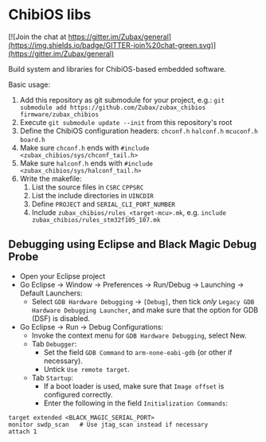 ChibiOS libs
============

[![Join the chat at https://gitter.im/Zubax/general](https://img.shields.io/badge/GITTER-join%20chat-green.svg)](https://gitter.im/Zubax/general)

Build system and libraries for ChibiOS-based embedded software.

Basic usage:

1. Add this repository as git submodule for your project, e.g.: `git submodule add https://github.com/Zubax/zubax_chibios firmware/zubax_chibios`
2. Execute `git submodule update --init` from this repository's root
3. Define the ChibiOS configuration headers: `chconf.h` `halconf.h` `mcuconf.h` `board.h`
4. Make sure `chconf.h` ends with `#include <zubax_chibios/sys/chconf_tail.h>`
5. Make sure `halconf.h` ends with `#include <zubax_chibios/sys/halconf_tail.h>`
6. Write the makefile:
    1. List the source files in `CSRC` `CPPSRC`
    2. List the include directories in `UINCDIR`
    3. Define `PROJECT` and `SERIAL_CLI_PORT_NUMBER`
    4. Include `zubax_chibios/rules_<target-mcu>.mk`, e.g. `include zubax_chibios/rules_stm32f105_107.mk`

## Debugging using Eclipse and Black Magic Debug Probe

- Open your Eclipse project
- Go Eclipse → Window → Preferences → Run/Debug → Launching → Default Launchers:
  - Select `GDB Hardware Debugging` → `[Debug]`, then tick *only* `Legacy GDB Hardware Debugging Launcher`, and make sure that the option for GDB (DSF) is disabled.
- Go Eclipse → Run → Debug Configurations:
  - Invoke the context menu for `GDB Hardware Debugging`, select New.
  - Tab `Debugger`:
    - Set the field `GDB Command` to `arm-none-eabi-gdb` (or other if necessary).
    - Untick `Use remote target`.
  - Tab `Startup`:
    - If a boot loader is used, make sure that `Image offset` is configured correctly.
    - Enter the following in the field `Initialization Commands`:
```gdb
target extended <BLACK_MAGIC_SERIAL_PORT>
monitor swdp_scan   # Use jtag_scan instead if necessary
attach 1
```
